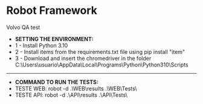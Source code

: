# Robot Framework
Volvo QA test

* **SETTING THE ENVIRONMENT:**
* 1 - Install Python 3.10
* 2 - Install items from the requirements.txt file using pip install "item"
* 3 - Download and insert the chromedriver in the folder C:\Users\usuario\AppData\Local\Programs\Python\Python310\Scripts
---
* **COMMAND TO RUN THE TESTS:**
* TESTE WEB: robot -d .\WEB\results .\WEB\Tests\
* TESTE API: robot -d .\API\results .\API\Tests\
